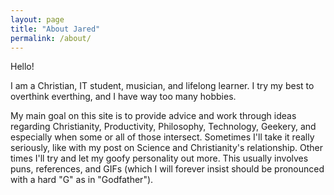 ```yaml
---
layout: page
title: "About Jared"
permalink: /about/
---
```


Hello!

I am a Christian, IT student, musician, and lifelong learner. I try my best to overthink everthing, and I have way too many hobbies.

My main goal on this site is to provide advice and work through ideas regarding Christianity, Productivity, Philosophy, Technology, Geekery, and especially when some or all of those intersect. Sometimes I'll take it really seriously, like with my post on Science and Christianity's relationship. Other times I'll try and let my goofy personality out more. This usually involves puns, references, and GIFs (which I will forever insist should be pronounced with a hard "G" as in "Godfather"). 

